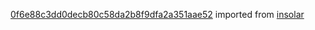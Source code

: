 [0f6e88c3dd0decb80c58da2b8f9dfa2a351aae52](https://github.com/insolar/insolar/commit/0f6e88c3dd0decb80c58da2b8f9dfa2a351aae52) imported from [insolar](https://github.com/insolar/insolar)
